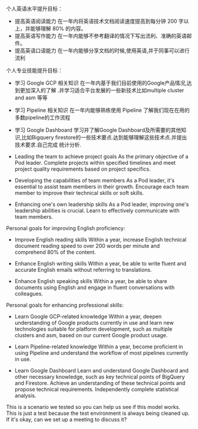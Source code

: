 个人英语水平提升目标：
* 提高英语阅读能力
在一年内将英语技术文档阅读速度提高到每分钟 200 字以上，并能够理解 80% 的内容。
* 提高英语写作能力
在一年内能够不参考翻译的情况下写出流利、准确的英语邮件。
* 提高英语口语能力
在一年内能够分享文档的时候,使用英语,并于同事可以进行流利



个人专业技能提升目标：
* 学习 Google GCP 相关知识
在一年内基于我们目前使用的Google产品情况,达到更加深入的了解 .并学习适合平台发展的一些新技术比如multiple cluster and asm 等等
* 学习 Pipeline 相关知识
在一年内能够熟练使用 Pipeline 了解我们现在在用的多数pipeline的工作流程
* 学习 Google Dashboard
学习并了解Google Dashboard及所需要的其他知识,比如Bigquery firestore的一些技术要点.达到能够理解这些技术点.并提出技术要求.自己完成
统计分析.



* Leading the team to achieve project goals
   As the primary objective of a Pod leader. Complete projects within specified timelines and meet project quality requirements based on project specifics.

* Developing the capabilities of team members
   As a Pod leader, it's essential to assist team members in their growth. Encourage each team member to improve their technical skills or soft skills.

* Enhancing one's own leadership skills
   As a Pod leader, improving one's leadership abilities is crucial. Learn to effectively communicate with team members.

Personal goals for improving English proficiency:
* Improve English reading skills
   Within a year, increase English technical document reading speed to over 200 words per minute and comprehend 80% of the content.

* Enhance English writing skills
   Within a year, be able to write fluent and accurate English emails without referring to translations.

* Enhance English speaking skills
   Within a year, be able to share documents using English and engage in fluent conversations with colleagues.

Personal goals for enhancing professional skills:
* Learn Google GCP-related knowledge
   Within a year, deepen understanding of Google products currently in use and learn new technologies suitable for platform development, such as multiple clusters and asm, based on our current Google product usage.

* Learn Pipeline-related knowledge
   Within a year, become proficient in using Pipeline and understand the workflow of most pipelines currently in use.

* Learn Google Dashboard
   Learn and understand Google Dashboard and other necessary knowledge, such as key technical points of BigQuery and Firestore. Achieve an understanding of these technical points and propose technical requirements. Independently complete statistical analysis.


This is a scenario we tested so you can help us see if this model works. This is just a test because the test environment is always being cleaned up. If it's okay, can we set up a meeting to discuss it?

